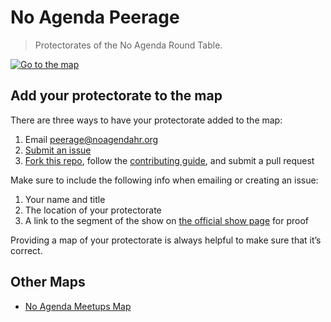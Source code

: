 # No Agenda Peerage

> Protectorates of the No Agenda Round Table.

[![Go to the map](map.png)](https://noagendahr.org/peerage/)

## Add your protectorate to the map

There are three ways to have your protectorate added to the map:

1. Email [peerage@noagendahr.org](mailto:peerage@noagendahr.org)
2. [Submit an issue](https://github.com/NoAgenda/peerage/issues/new)
3. [Fork this repo](https://github.com/NoAgenda/peerage/fork), follow the [contributing guide](.github/CONTRIBUTING.md), and submit a pull request

Make sure to include the following info when emailing or creating an issue:

1. Your name and title
2. The location of your protectorate
3. A link to the segment of the show on [the official show page](https://www.noagendashow.net/archive) for proof

Providing a map of your protectorate is always helpful to make sure that it’s correct.

## Other Maps

- [No Agenda Meetups Map](https://noagendamap.com)
